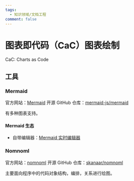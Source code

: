```yaml
---
tags:
  - 知识领域/文档工程
comment: false
---
```

# 图表即代码（CaC）图表绘制

CaC: Charts as Code

## 工具

### Mermaid

官方网站：[Mermaid](https://mermaid.js.org/)
开源 GitHub 仓库：[mermaid-js/mermaid](https://github.com/mermaid-js/mermaid)

有多种图表支持。
#### Mermaid 生态

- 自带编辑器：[Mermaid 实时编辑器](https://mermaid.live)

### Nomnoml

官方网站：[nomnoml](https://nomnoml.com/)
开源 GitHub 仓库：[skanaar/nomnoml](https://github.com/skanaar/nomnoml)

主要面向程序中的代码对象结构，编排，关系进行绘图。

